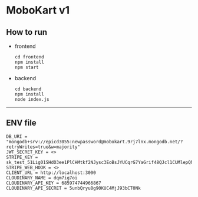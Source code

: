 # MoboKart v1

## How to run

- frontend

  `cd frontend`
  <br>
  `npm install`
  <br>
  `npm start`

- backend

  `cd backend`
  <br>
  `npm install`
  <br>
  `node index.js`

<hr>

## ENV file

```
DB_URI = "mongodb+srv://epicd3055:newpassword@mobokart.9rj7lnx.mongodb.net/?retryWrites=true&w=majority"
JWT_SECRET_KEY = <>
STRIPE_KEY = sk_test_51Lig01SHdO3ee1PlCHMtkf2NJysc3EoBsJYUCqrG7YaGrif48QJcl1CUMlepQhYV2sWypgYOQd1rvSK5Tp6pu0eQ00XYd4emkv
STRIPE_WEB_HOOK = <>
CLIENT_URL = http://localhost:3000
CLOUDINARY_NAME = dqm7ig7oi
CLOUDINARY_API_KEY = 685974744966867
CLOUDINARY_API_SECRET = 5unbQryu8g90KUC4MjJ93bCT0Nk
```
